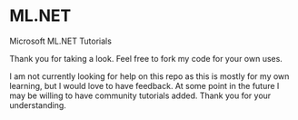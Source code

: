 # ML.NET
Microsoft ML.NET Tutorials

Thank you for taking a look. Feel free to fork my code for your own uses. 

I am not currently looking for help on this repo as this is mostly for my own learning, but I would love to have feedback. At some point in the future I may be willing to have community tutorials added. Thank you for your understanding.
